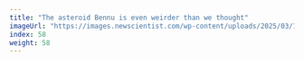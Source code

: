 ```yaml
---
title: "The asteroid Bennu is even weirder than we thought"
imageUrl: "https://images.newscientist.com/wp-content/uploads/2025/03/11200520/SEI_190273320.jpg?width=788"
index: 58
weight: 58
---
```


